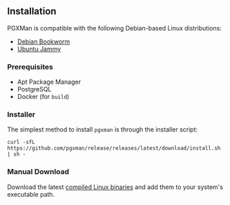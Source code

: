 ## Installation

PGXMan is compatible with the following Debian-based Linux distributions:

- [Debian Bookworm](https://www.debian.org/releases/bookworm)
- [Ubuntu Jammy](https://releases.ubuntu.com/jammy)

### Prerequisites

- Apt Package Manager
- PostgreSQL
- Docker (for `build`)

### Installer

The simplest method to install `pgxman` is through the installer script:

```console
curl -sfL https://github.com/pgxman/release/releases/latest/download/install.sh | sh -
```

### Manual Download

Download the latest [compiled Linux
binaries](https://github.com/pgxman/release/releases/) and add them to your
system's executable path.
